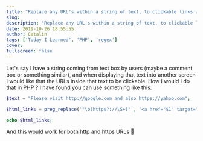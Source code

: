 ```yaml
---
title: "Replace any URL's within a string of text, to clickable links with PHP #TIL"
slug:
description: "Replace any URL's within a string of text, to clickable links with PHP #TIL"
date: 2019-10-26 18:55:55
author: Catalin
tags: ['Today I Learned', 'PHP', 'regex']
cover:
fullscreen: false
---
```


Let's say I have a string coming from text box by users (maybe a comment box or something similar), and when displaying that text into another screen I would like that the URLs inside that text to be clickable. 
How I would I do that in PHP ?
I have found you can use something like this:

```php
$text = "Please visit http://google.com and also https://yahoo.com";

$html_links = preg_replace('"\b(https?://\S+)"', '<a href="$1" target="_blank">$1</a>', $text);

echo $html_links;
```

And this would work for both http and https URLs 🎉
